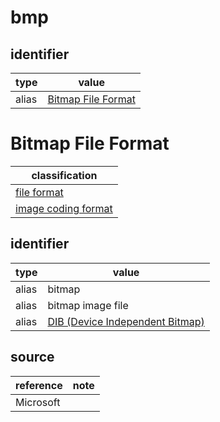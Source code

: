 # bmp

## identifier
| type              | value
| ----------------- | -----
| alias             | [Bitmap File Format](#bitmap-file-format)

# Bitmap File Format
| classification
| --------------
| [file format](file.md)
| [image coding format](image.md)

## identifier
| type              | value
| ----------------- | -----
| alias             | bitmap
| alias             | bitmap image file
| alias             | [DIB (Device Independent Bitmap)](../master/dib.md)

## source
| reference | note
| --------- | ----
| Microsoft
